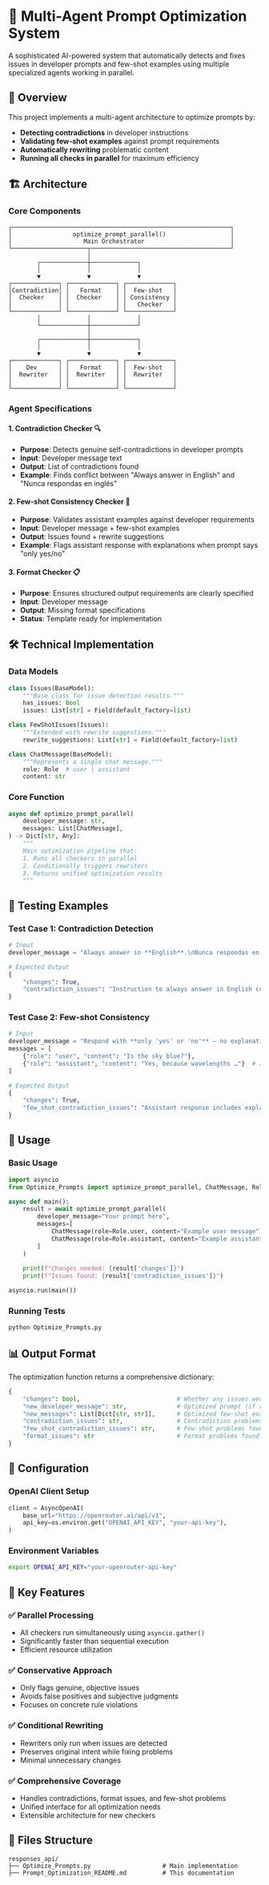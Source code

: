 # 🚀 Multi-Agent Prompt Optimization System

A sophisticated AI-powered system that automatically detects and fixes issues in developer prompts and few-shot examples using multiple specialized agents working in parallel.

## 🎯 Overview

This project implements a multi-agent architecture to optimize prompts by:
- **Detecting contradictions** in developer instructions
- **Validating few-shot examples** against prompt requirements
- **Automatically rewriting** problematic content
- **Running all checks in parallel** for maximum efficiency

## 🏗️ Architecture

### Core Components

```
┌─────────────────────────────────────────────────────────────┐
│                 optimize_prompt_parallel()                  │
│                    Main Orchestrator                        │
└─────────────────────┬───────────────────────────────────────┘
                      │
        ┌─────────────┼─────────────┐
        │             │             │
        ▼             ▼             ▼
┌─────────────┐ ┌─────────────┐ ┌─────────────┐
│Contradiction│ │   Format    │ │  Few-shot   │
│  Checker    │ │  Checker    │ │ Consistency │
│             │ │             │ │   Checker   │
└─────────────┘ └─────────────┘ └─────────────┘
        │             │             │
        └─────────────┼─────────────┘
                      │
        ┌─────────────┼─────────────┐
        │             │             │
        ▼             ▼             ▼
┌─────────────┐ ┌─────────────┐ ┌─────────────┐
│    Dev      │ │   Format    │ │  Few-shot   │
│  Rewriter   │ │  Rewriter   │ │  Rewriter   │
│             │ │             │ │             │
└─────────────┘ └─────────────┘ └─────────────┘
```

### Agent Specifications

#### 1. **Contradiction Checker** 🔍
- **Purpose**: Detects genuine self-contradictions in developer prompts
- **Input**: Developer message text
- **Output**: List of contradictions found
- **Example**: Finds conflict between "Always answer in English" and "Nunca respondas en inglés"

#### 2. **Few-shot Consistency Checker** 📝
- **Purpose**: Validates assistant examples against developer requirements
- **Input**: Developer message + few-shot examples
- **Output**: Issues found + rewrite suggestions
- **Example**: Flags assistant response with explanations when prompt says "only yes/no"

#### 3. **Format Checker** 📋
- **Purpose**: Ensures structured output requirements are clearly specified
- **Input**: Developer message
- **Output**: Missing format specifications
- **Status**: Template ready for implementation

## 🛠️ Technical Implementation

### Data Models

```python
class Issues(BaseModel):
    """Base class for issue detection results."""
    has_issues: bool
    issues: List[str] = Field(default_factory=list)

class FewShotIssues(Issues):
    """Extended with rewrite suggestions."""
    rewrite_suggestions: List[str] = Field(default_factory=list)

class ChatMessage(BaseModel):
    """Represents a single chat message."""
    role: Role  # user | assistant
    content: str
```

### Core Function

```python
async def optimize_prompt_parallel(
    developer_message: str,
    messages: List[ChatMessage],
) -> Dict[str, Any]:
    """
    Main optimization pipeline that:
    1. Runs all checkers in parallel
    2. Conditionally triggers rewriters
    3. Returns unified optimization results
    """
```

## 🧪 Testing Examples

### Test Case 1: Contradiction Detection
```python
# Input
developer_message = "Always answer in **English**.\nNunca respondas en inglés."

# Expected Output
{
    "changes": True,
    "contradiction_issues": "Instruction to always answer in English conflicts with instruction to never respond in English"
}
```

### Test Case 2: Few-shot Consistency
```python
# Input
developer_message = "Respond with **only 'yes' or 'no'** – no explanations."
messages = [
    {"role": "user", "content": "Is the sky blue?"},
    {"role": "assistant", "content": "Yes, because wavelengths …"}  # ❌ Violates rule
]

# Expected Output
{
    "changes": True,
    "few_shot_contradiction_issues": "Assistant response includes explanation when prompt requires only yes/no"
}
```

## 🚀 Usage

### Basic Usage
```python
import asyncio
from Optimize_Prompts import optimize_prompt_parallel, ChatMessage, Role

async def main():
    result = await optimize_prompt_parallel(
        developer_message="Your prompt here",
        messages=[
            ChatMessage(role=Role.user, content="Example user message"),
            ChatMessage(role=Role.assistant, content="Example assistant response")
        ]
    )
    
    print(f"Changes needed: {result['changes']}")
    print(f"Issues found: {result['contradiction_issues']}")

asyncio.run(main())
```

### Running Tests
```bash
python Optimize_Prompts.py
```

## 📊 Output Format

The optimization function returns a comprehensive dictionary:

```python
{
    "changes": bool,                           # Whether any issues were found
    "new_developer_message": str,              # Optimized prompt (if rewritten)
    "new_messages": List[Dict[str, str]],      # Optimized few-shot examples
    "contradiction_issues": str,               # Contradiction problems found
    "few_shot_contradiction_issues": str,      # Few-shot problems found
    "format_issues": str                       # Format problems found
}
```

## 🔧 Configuration

### OpenAI Client Setup
```python
client = AsyncOpenAI(
    base_url="https://openrouter.ai/api/v1",
    api_key=os.environ.get("OPENAI_API_KEY", "your-api-key"),
)
```

### Environment Variables
```bash
export OPENAI_API_KEY="your-openrouter-api-key"
```

## 🎯 Key Features

### ✅ **Parallel Processing**
- All checkers run simultaneously using `asyncio.gather()`
- Significantly faster than sequential execution
- Efficient resource utilization

### ✅ **Conservative Approach**
- Only flags genuine, objective issues
- Avoids false positives and subjective judgments
- Focuses on concrete rule violations

### ✅ **Conditional Rewriting**
- Rewriters only run when issues are detected
- Preserves original intent while fixing problems
- Minimal unnecessary changes

### ✅ **Comprehensive Coverage**
- Handles contradictions, format issues, and few-shot problems
- Unified interface for all optimization needs
- Extensible architecture for new checkers

## 📝 Files Structure

```
responses_api/
├── Optimize_Prompts.py                    # Main implementation
├── Prompt_Optimization_README.md          # This documentation
```

